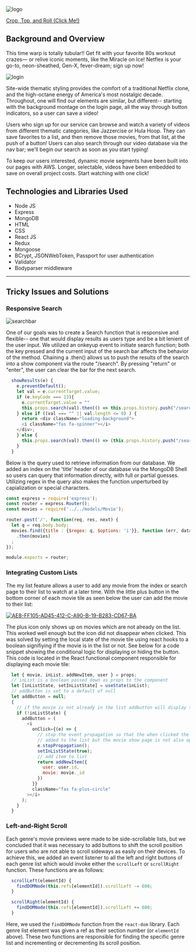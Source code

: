 <img src="https://i.ibb.co/BZWtCfQ/logo.png" alt="logo" border="0">

[Crop, Top, and Roll (Click Me!)](https://netflex80s.herokuapp.com/#/login)

## Background and Overview

This time warp is totally tubular!! Get fit with your favorite 80s workout crazes— or relive iconic moments, like the Miracle on Ice! Netflex is your go-to, neon-sheathed, Gen-X, fever-dream; sign up now!

<img src="https://i.ibb.co/qjMh2Yy/login.png" alt="login" border="0">


Site-wide thematic styling provides the comfort of a traditional Netflix clone, and the high-octane energy of America's most nostalgic decade. Throughout, one will find our elements are similar, but different-- starting with the background montage on the login page, all the way through button indicators, so a user can save a video!

Users who sign up for our service can browse and watch a variety of videos from different thematic categories, like Jazzercise or Hula Hoop. They can save favorites to a list, and then remove those movies, from that list, at the push of a button! Users can also search through our video database via the nav bar; we'll begin our search as soon as you start typing!

To keep our users interested, dynamic movie segments have been built into our pages with AWS. Longer, selectable, videos have been embedded to save on overall project costs. Start watching with one click!


## Technologies and Libraries Used

* Node JS
* Express
* MongoDB
* HTML
* CSS
* React JS
* Redux
* Mongoose
* BCrypt, JSONWebToken, Passport for user authentication
* Validator
* Bodyparser middleware

---

## Tricky Issues and Solutions

### Responsive Search

<img src="https://i.ibb.co/Ydc0ZBS/searchbar.png" alt="searchbar" border="0">

One of our goals was to create a Search function that is responsive and flexible-- one that would display results as users type and be a bit lenient of the user input. We utilized an onkeyup event to initiate search function; both the key pressed and the current input of the search bar affects the behavior of the method. Chaining a .then() allows us to push the results of the search into a show component via the route "/search". By pressing "return" or "enter", the user can clear the bar for the next search.

```javascript
  showResults(e) {
    e.preventDefault();
    let val = e.currentTarget.value;
    if (e.keyCode === 13){
      e.currentTarget.value = ""
      this.props.search(val).then(() => this.props.history.push("/search"));
    } else if ((val === "" || val.length <= 0) ) {
      return <div className="loading-background">
      <i className="fas fa-spinner"></i>
    </div>;
    } else {
      this.props.search(val).then(() => (this.props.history.push("/search")));
    }
  }
  ```
  
Below is the query used to retrieve information from our database. We added an index on the 'title' header of our database via the MongoDB Shell so users can query that information directly, with full or partial guesses. Utilizing regex in the query also makes the function unperturbed by capialization or special characters.

```javascript
const express = require('express');
const router = express.Router();
const movies = require('../../models/Movie');

router.post('/', function(req, res, next) {
  let q = req.body.body;
  movies.find({title : {$regex: q, $options: 'i'}}, function (err, data) {res.json(data)}).sort({ date: -1 })
    .then(movies)
  ;
});

module.exports = router;
```

### Integrating Custom Lists 
The my list feature allows a user to add any movie from the index or search page to their list to watch at a later time. With the little plus button in the bottom corner of each movie tile as seen below the user can add the movie to their list:

<a href="https://imgbb.com/"><img src="https://i.ibb.co/x2wPcym/AE8-FF105-AD45-412-C-A90-B-19-B283-CD67-BA.png" alt="AE8-FF105-AD45-412-C-A90-B-19-B283-CD67-BA" border="0"></a>

The plus icon only shows up on movies which are not already on the list. This worked well enough but the icon did not disappear when clicked. This was solved by setting the local state of the movie tile using react hooks to a boolean signifiying if the movie is in the list or not. See below for a code snippet showing the conditional logic for displaying or hiding the button. This code is located in the React functional component responsible for displaying each movie tile: 

```javascript
  let { movie, inList, addNewItem, user } = props;
  // inList is a boolean passed down as props to the component
  let [inListState, setInListState] = useState(inList);
  // addButton is set to a default of null
  let addButton = null;
  {
    // if the movie is not already in the list addbutton will display the icon
    if (!inListState) {
      addButton = (
        <i
          onClick={(e) => {
            // stop the event propagation so that the when clicked the movie is
            // added to the list but the movie show page is not also opened
            e.stopPropagation();
            setInListState(true); 
            // add item to list
            return addNewItem({
              user: user.id,
              movie: movie._id
            })
          }}
          className="fas fa-plus-circle"
        ></i>
      );
    }
  }
```

### Left-and-Right Scroll 
Each genre's movie previews were made to be side-scrollable lists, but we concluded that it was necessary to add buttons to shift the scroll position for users who are not able to scroll sideways as easily on their devices. 
To achieve this, we added an event listener to all the left and right buttons of each genre list which would invoke either the `scrollLeft` or `scrollRight` function. These functions are as follows:

```javascript 
  scrollLeft(elementId) {
    findDOMNode(this.refs[elementId]).scrollLeft -= 600;
  }

  scrollRight(elementId) {
    findDOMNode(this.refs[elementId]).scrollLeft += 600;
  }
```

Here, we used the `findDOMNode` function from the `react-dom` library. Each genre list element was given a ref as their section number (or `elementId` above). These two functions are responsible for finding the specific genre list and incrementing or decrementing its scroll position. 


